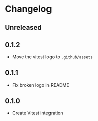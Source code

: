 # Changelog

## Unreleased

## 0.1.2

- Move the vitest logo to `.github/assets`

## 0.1.1

- Fix broken logo in README

## 0.1.0

- Create Vitest integration

